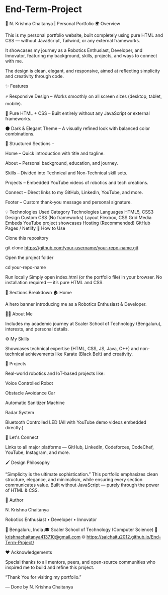 ﻿# End-Term-Project

🧠 N. Krishna Chaitanya | Personal Portfolio
🌍 Overview

This is my personal portfolio website, built completely using pure HTML and CSS — without JavaScript, Tailwind, or any external frameworks.

It showcases my journey as a Robotics Enthusiast, Developer, and Innovator, featuring my background, skills, projects, and ways to connect with me.

The design is clean, elegant, and responsive, aimed at reflecting simplicity and creativity through code.

✨ Features

⚡ Responsive Design – Works smoothly on all screen sizes (desktop, tablet, mobile).

🎨 Pure HTML + CSS – Built entirely without any JavaScript or external frameworks.

🌑 Dark & Elegant Theme – A visually refined look with balanced color combinations.

🧩 Structured Sections –

Home – Quick introduction with title and tagline.

About – Personal background, education, and journey.

Skills – Divided into Technical and Non-Technical skill sets.

Projects – Embedded YouTube videos of robotics and tech creations.

Connect – Direct links to my GitHub, LinkedIn, YouTube, and more.

Footer – Custom thank-you message and personal signature.

💡 Technologies Used
Category	Technologies
Languages	HTML5, CSS3
Design	Custom CSS (No frameworks)
Layout	Flexbox, CSS Grid
Media Embeds	YouTube project showcases
Hosting (Recommended)	GitHub Pages / Netlify
🧰 How to Use

Clone this repository

git clone https://github.com/your-username/your-repo-name.git


Open the project folder

cd your-repo-name


Run locally
Simply open index.html (or the portfolio file) in your browser.
No installation required — it’s pure HTML and CSS.

🚀 Sections Breakdown
🏠 Home

A hero banner introducing me as a Robotics Enthusiast & Developer.

👨‍💻 About Me

Includes my academic journey at Scaler School of Technology (Bengaluru), interests, and personal details.

⚙️ My Skills

Showcases technical expertise (HTML, CSS, JS, Java, C++) and non-technical achievements like Karate (Black Belt) and creativity.

🧪 Projects

Real-world robotics and IoT-based projects like:

Voice Controlled Robot

Obstacle Avoidance Car

Automatic Sanitizer Machine

Radar System

Bluetooth Controlled LED
(All with YouTube demo videos embedded directly.)

🤝 Let's Connect

Links to all major platforms — GitHub, LinkedIn, Codeforces, CodeChef, YouTube, Instagram, and more.

🖌️ Design Philosophy

“Simplicity is the ultimate sophistication.”
This portfolio emphasizes clean structure, elegance, and minimalism, while ensuring every section communicates value.
Built without JavaScript — purely through the power of HTML & CSS.

👤 Author

N. Krishna Chaitanya

Robotics Enthusiast • Developer • Innovator

📍 Bengaluru, India
🎓 Scaler School of Technology (Computer Science)
📧 krishnachaitanya413710@gmail.com
🌐 https://saichaitu2012.github.io/End-Term-Project/

❤️ Acknowledgements

Special thanks to all mentors, peers, and open-source communities who inspired me to build and refine this project.

“Thank You for visiting my portfolio.”

— Done by N. Krishna Chaitanya
